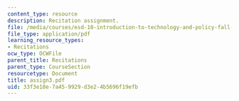 ```yaml
---
content_type: resource
description: Recitation assignment.
file: /media/courses/esd-10-introduction-to-technology-and-policy-fall-2006/33f3e18e7a459929d3e24b5696f19efb_assign3.pdf
file_type: application/pdf
learning_resource_types:
- Recitations
ocw_type: OCWFile
parent_title: Recitations
parent_type: CourseSection
resourcetype: Document
title: assign3.pdf
uid: 33f3e18e-7a45-9929-d3e2-4b5696f19efb
---
```


